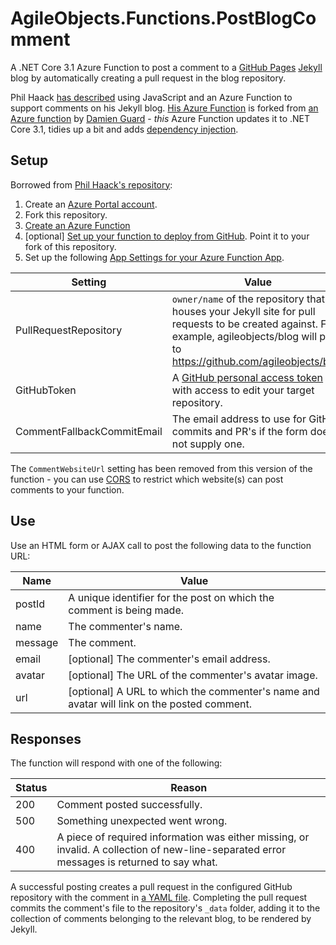 ﻿# AgileObjects.Functions.PostBlogComment

A .NET Core 3.1 Azure Function to post a comment to a [GitHub Pages](https://pages.github.com) 
[Jekyll](https://jekyllrb.com) blog by automatically creating a pull request in the blog repository.

Phil Haack [has described](https://haacked.com/archive/2018/06/24/comments-for-jekyll-blogs) using
JavaScript and an Azure Function to support comments on his Jekyll blog. 
[His Azure Function](https://github.com/Haacked/jekyll-blog-comments-azure) is forked from [an 
Azure function](https://github.com/Azure-Functions/jekyll-blog-comments) by [Damien 
Guard](https://damieng.com) - _this_ Azure Function updates it to .NET Core 3.1, tidies up a bit and 
adds [dependency injection](https://docs.microsoft.com/en-us/azure/azure-functions/functions-dotnet-dependency-injection).

## Setup

Borrowed from [Phil Haack's repository](https://github.com/Haacked/jekyll-blog-comments-azure):

1. Create an [Azure Portal account](https://portal.azure.com).
2. Fork this repository.
3. [Create an Azure Function](https://docs.microsoft.com/en-us/azure/azure-functions/functions-create-first-azure-function)
4. [optional] [Set up your function to deploy from GitHub](https://docs.microsoft.com/en-us/azure/azure-functions/scripts/functions-cli-create-function-app-github-continuous). 
   Point it to your fork of this repository.
5. Set up the following [App Settings for your Azure Function App](https://docs.microsoft.com/en-us/azure/azure-functions/functions-how-to-use-azure-function-app-settings).

| Setting                    | Value |
|----------------------------|-------|
| PullRequestRepository      | `owner/name` of the repository that houses your Jekyll site for pull requests to be created against. For example, agileobjects/blog will post to https://github.com/agileobjects/blog |
| GitHubToken                | A [GitHub personal access token](https://help.github.com/articles/creating-a-personal-access-token-for-the-command-line) with access to edit your target repository. |
| CommentFallbackCommitEmail | The email address to use for GitHub commits and PR's if the form does not supply one. |

The `CommentWebsiteUrl` setting has been removed from this version of the function - you can use 
[CORS](https://docs.microsoft.com/en-us/azure/azure-functions/functions-how-to-use-azure-function-app-settings#cors)
to restrict which website(s) can post comments to your function.

## Use

Use an HTML form or AJAX call to post the following data to the function URL:

| Name    | Value |
|---------|-------|
| postId  | A unique identifier for the post on which the comment is being made. |
| name    | The commenter's name. |
| message | The comment. |
| email   | [optional] The commenter's email address. |
| avatar  | [optional] The URL of the commenter's avatar image. |
| url     | [optional] A URL to which the commenter's name and avatar will link on the posted comment. |

## Responses

The function will respond with one of the following:

| Status | Reason |
|--------|--------|
| 200    | Comment posted successfully. |
| 500    | Something unexpected went wrong. |
| 400    | A piece of required information was either missing, or invalid. A collection of new-line-separated error messages is returned to say what. |

A successful posting creates a pull request in the configured GitHub repository with the comment in 
[a YAML file](https://en.wikipedia.org/wiki/YAML). Completing the pull request commits the comment's 
file to the repository's `_data` folder, adding it to the collection of comments belonging to the 
relevant blog, to be rendered by Jekyll.
